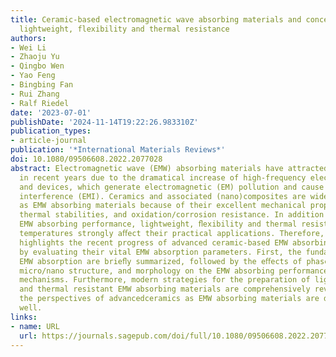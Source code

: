 ```yaml
---
title: Ceramic-based electromagnetic wave absorbing materials and concepts towards
  lightweight, flexibility and thermal resistance
authors:
- Wei Li
- Zhaoju Yu
- Qingbo Wen
- Yao Feng
- Bingbing Fan
- Rui Zhang
- Ralf Riedel
date: '2023-07-01'
publishDate: '2024-11-14T19:22:26.983310Z'
publication_types:
- article-journal
publication: '*International Materials Reviews*'
doi: 10.1080/09506608.2022.2077028
abstract: Electromagnetic wave (EMW) absorbing materials have attracted much attention
  in recent years due to the dramatical increase of high-frequency electronic components
  and devices, which generate electromagnetic (EM) pollution and cause serious electromagnetic
  interference (EMI). Ceramics and associated (nano)composites are widely investigated
  as EMW absorbing materials because of their excellent mechanical properties, chemical/
  thermal stabilities, and oxidation/corrosion resistance. In addition to outstanding
  EMW absorbing performance, lightweight, ﬂexibility and thermal resistance at high
  temperatures strongly aﬀect their practical applications. Therefore, this review
  highlights the recent progress of advanced ceramic-based EMW absorbing materials
  by evaluating their vital EMW absorption parameters. First, the fundamentals of
  EMW absorption are brieﬂy summarized, followed by the eﬀects of phase/chemical composition,
  micro/nano structure, and morphology on the EMW absorbing performance and associated
  mechanisms. Furthermore, modern strategies for the preparation of lightweight, ﬂexible
  and thermal resistant EMW absorbing materials are comprehensively reviewed. Finally,
  the perspectives of advancedceramics as EMW absorbing materials are discussed as
  well.
links:
- name: URL
  url: https://journals.sagepub.com/doi/full/10.1080/09506608.2022.2077028
---
```

